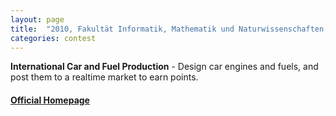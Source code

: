 ```yaml
---
layout: page
title:  "2010, Fakultät Informatik, Mathematik und Naturwissenschaften; Hochschule für Technik, Wirtschaft und Kultur, Leipzig"
categories: contest
---
```

**International Car and Fuel Production** - Design car engines and fuels, and post them to a realtime market to earn points.

#### [Official Homepage](http://www2010.icfpcontest.org/)
